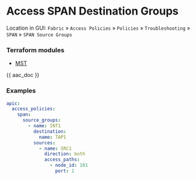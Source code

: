 # Access SPAN Destination Groups

Location in GUI:
`Fabric` » `Access Policies` » `Policies` » `Troubleshooting` » `SPAN` » `SPAN Source Groups`

### Terraform modules

* [MST](https://registry.terraform.io/modules/netascode/mst/aci/latest)

{{ aac_doc }}
### Examples

```yaml
apic:
  access_policies:
    span:
      source_groups:
        - name: INT1
          destination:
            name: TAP1
          sources:
            - name: SRC1
              direction: both
              access_paths:
                - node_id: 101
                  port: 1
```
